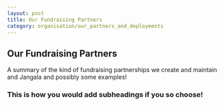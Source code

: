 ```yaml
---
layout: post
title: Our Fundraising Partners
category: organisation/our_partners_and_deployments
---
```


## Our Fundraising Partners

A summary of the kind of fundraising partnerships we create and maintain and Jangala and possibly some examples!

### This is how you would add subheadings if you so choose!